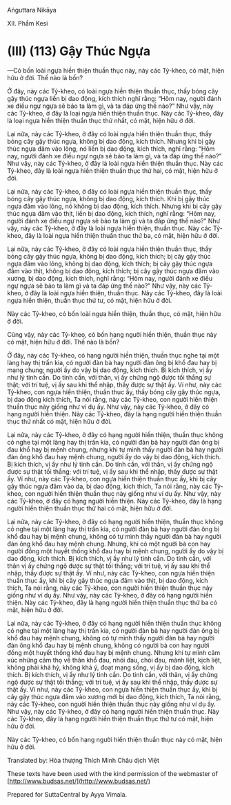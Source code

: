 Aṅguttara Nikāya

XII. Phẩm Kesi

# (III) (113) Gậy Thúc Ngựa

—Có bốn loài ngựa hiền thiện thuần thục này, này các Tỷ-kheo, có mặt, hiện hữu ở đời. Thế nào là bốn?

Ở đây, này các Tỷ-kheo, có loài ngựa hiền thiện thuần thục, thấy bóng cây gậy thúc ngựa liền bị dao động, kích thích nghĩ rằng: “Hôm nay, người đánh xe điều ngự ngựa sẽ bảo ta làm gì, và ta đáp ứng thế nào?” Như vậy, này các Tỷ-kheo, ở đây là loại ngựa hiền thiện thuần thục. Này các Tỷ-kheo, đây là loại ngựa hiền thiện thuần thục thứ nhất, có mặt, hiện hữu ở đời.

Lại nữa, này các Tỷ-kheo, ở đây có loài ngựa hiền thiện thuần thục, thấy bóng cây gậy thúc ngựa, không bị dao động, kích thích. Nhưng khi bị gậy thúc ngựa đâm vào lông, nó liền bị dao động, kích thích, nghĩ rằng: “Hôm nay, người đánh xe điều ngự ngựa sẽ bảo ta làm gì, và ta đáp ứng thế nào?” Như vậy, này các Tỷ-kheo, ở đây là loài ngựa hiền thiện thuần thục. Này các Tỷ-kheo, đây là loài ngựa hiền thiện thuần thục thứ hai, có mặt, hiện hữu ở đời.

Lại nữa, này các Tỷ-kheo, ở đây có loài ngựa hiền thiện thuần thục, thấy bóng cây gậy thúc ngựa, không bị dao động, kích thích. Khi bị gậy thúc ngựa đâm vào lông, nó không bị dao động, kích thích. Nhưng khi bị cây gậy thúc ngựa đâm vào thịt, liền bị dao động, kích thích, nghĩ rằng: “Hôm nay, người đánh xe điều ngự ngựa sẽ bảo ta làm gì và ta đáp ứng thế nào?” Như vậy, này các Tỷ-kheo, ở đây là loài ngựa hiền thiện, thuần thục. Này các Tỷ-kheo, đây là loài ngựa hiền thiện thuần thục thứ ba, có mặt, hiện hữu ở đời.

Lại nữa, này các Tỷ-kheo, ở đây có loài ngựa hiền thiện thuần thục, thấy bóng cây gậy thúc ngựa, không bị dao động, kích thích; bị cây gậy thúc ngựa đâm vào lông, không bị dao động, kích thích; bị cây gậy thúc ngựa đâm vào thịt, không bị dao động, kích thích; bị cây gậy thúc ngựa đâm vào xương, bị dao động, kích thích, nghĩ rằng: “Hôm nay, người đánh xe điều ngự ngựa sẽ bảo ta làm gì và ta đáp ứng thế nào?” Như vậy, này các Tỷ-kheo, ở đây là loài ngựa hiền thiện, thuần thục. Này các Tỷ-kheo, đây là loài ngựa hiền thiện, thuần thục thứ tư, có mặt, hiện hữu ở đời.

Này các Tỷ-kheo, có bốn loài ngựa hiền thiện, thuần thục, có mặt, hiện hữu ở đời.

Cũng vậy, này các Tỷ-kheo, có bốn hạng người hiền thiện, thuần thục này có mặt, hiện hữu ở đời. Thế nào là bốn?

Ở đây, này các Tỷ-kheo, có hạng người hiền thiện, thuần thục nghe tại một làng hay thị trấn kia, có người đàn bà hay người đàn ông bị khổ đau hay bị mạng chung; người ấy do vậy bị dao động, kích thích. Bị kích thích, vị ấy như lý tinh cần. Do tinh cần, với thân, vị ấy chứng ngộ được tối thắng sự thật; với trí tuệ, vị ấy sau khi thể nhập, thấy được sự thật ấy. Ví như, này các Tỷ-kheo, con ngựa hiền thiện, thuần thục ấy, thấy bóng cây gậy thúc ngựa, bị dao động kích thích, Ta nói rằng, này các Tỷ-kheo, con người hiền thiện thuần thục này giống như ví dụ ấy. Như vậy, này các Tỷ-kheo, ở đây có hạng người hiền thiện. Này các Tỷ-kheo, đây là hạng người hiền thiện thuần thục thứ nhất có mặt, hiện hữu ở đời.

Lại nữa, này các Tỷ-kheo, ở đây có hạng người hiền thiện, thuần thục không có nghe tại một làng hay thị trấn kia, có người đàn bà hay người đàn ông bị đau khổ hay bị mệnh chung, nhưng khi tự mình thấy người đàn bà hay người đàn ông khổ đau hay mệnh chung, người ấy do vậy bị dao động, kích thích. Bị kích thích, vị ấy như lý tinh cần. Do tinh cần, với thân, vị ấy chứng ngộ được sự thật tối thắng; với trí tuệ, vị ấy sau khi thể nhập, thấy được sự thật ấy. Ví như, này các Tỷ-kheo, con ngựa hiền thiện thuần thục ấy, khi bị cây gậy thúc ngựa đâm vào da, bị dao động, kích thích, Ta nói rằng, này các Tỷ-kheo, con người hiền thiện thuần thục này giống như ví dụ ấy. Như vậy, này các Tỷ-kheo, ở đây có hạng người hiền thiện. Này các Tỷ-kheo, đây là hạng người hiền thiện thuần thục thứ hai có mặt, hiện hữu ở đời.

Lại nữa, này các Tỷ-kheo, ở đây có hạng người hiền thiện, thuần thục không có nghe tại một làng hay thị trấn kia, có người đàn bà hay người đàn ông bị khổ đau hay bị mệnh chung, không có tự mình thấy người đàn bà hay người đàn ông khổ đau hay mệnh chung. Nhưng, khi có một người bà con hay người đồng một huyết thống khổ đau hay bị mệnh chung, người ấy do vậy bị dao động, kích thích. Bị kích thích, vị ấy như lý tinh cần. Do tinh cần, với thân vị ấy chứng ngộ được sự thật tối thắng; với trí tuệ, vị ấy sau khi thể nhập, thấy được sự thật ấy. Ví như, này các Tỷ-kheo, con ngựa hiền thiện thuần thục ấy, khi bị cây gậy thúc ngựa đâm vào thịt, bị dao động, kích thích, Ta nói rằng, này các Tỷ-kheo, con người hiền thiện thuần thục này giống như ví dụ ấy. Như vậy, này các Tỷ-kheo, ở đây có hạng người hiền thiện. Này các Tỷ-kheo, đây là hạng người hiền thiện thuần thục thứ ba có mặt, hiện hữu ở đời.

Lại nữa, này các Tỷ-kheo, ở đây có hạng người hiền thiện thuần thục không có nghe tại một làng hay thị trấn kia, có người đàn bà hay người đàn ông bị khổ đau hay mệnh chung, không có tự mình thấy người đàn bà hay người đàn ông khổ đau hay bị mệnh chung, không có người bà con hay người đồng một huyết thống khổ đau hay bị mệnh chung. Nhưng khi tự mình cảm xúc những cảm thọ về thân khổ đau, nhói đau, chói đau, mãnh liệt, kịch liệt, không phải khả hỷ, không khả ý, đoạt mạng sống, vị ấy bị dao động, kích thích. Bị kích thích, vị ấy như lý tinh cần. Do tinh cần, với thân, vị ấy chứng ngộ được sự thật tối thắng; với trí tuệ, vị ấy sau khi thể nhập, thấy được sự thật ấy. Ví như, này các Tỷ-kheo, con ngựa hiền thiện thuần thục ấy, khi bị cây gậy thúc ngựa đâm vào xương mới bị dao động, kích thích, Ta nói rằng, này các Tỷ-kheo, con người hiền thiện thuần thục này giống như ví dụ ấy. Như vậy, này các Tỷ-kheo, ở đây có hạng người hiền thiện thuần thục. Này các Tỷ-kheo, đây là hạng người hiền thiện thuần thục thứ tư có mặt, hiện hữu ở đời.

Này các Tỷ-kheo, có bốn hạng người hiền thiện thuần thục này có mặt, hiện hữu ở đời.

Translated by: Hòa thượng Thích Minh Châu dịch Việt

These texts have been used with the kind permission of the webmaster of [http://www.budsas.net/](http://www.budsas.net/)

Prepared for SuttaCentral by Ayya Vimala.